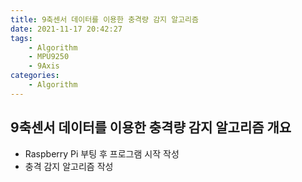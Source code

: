 ```yaml
---
title: 9축센서 데이터를 이용한 충격량 감지 알고리즘
date: 2021-11-17 20:42:27
tags:
    - Algorithm
    - MPU9250
    - 9Axis
categories:
    - Algorithm
---
```


## 9축센서 데이터를 이용한 충격량 감지 알고리즘 개요

-   Raspberry Pi 부팅 후 프로그램 시작 작성
-   충격 감지 알고리즘 작성
